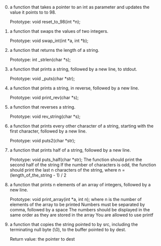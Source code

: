 0. a function that takes a pointer to an int as parameter and updates the value it points to to 98.

    Prototype: void reset_to_98(int *n);


1. a function that swaps the values of two integers.

    Prototype: void swap_int(int *a, int *b);

2. a function that returns the length of a string.

    Prototype: int _strlen(char *s);


3. a function that prints a string, followed by a new line, to stdout.

    Prototype: void _puts(char *str);

4. a function that prints a string, in reverse, followed by a new line.

    Prototype: void print_rev(char *s);

5. a function that reverses a string.

    Prototype: void rev_string(char *s);

6.  a function that prints every other character of a string, starting with the first character, followed by a new line.

    Prototype: void puts2(char *str);

7. a function that prints half of a string, followed by a new line.

    Prototype: void puts_half(char *str);
    The function should print the second half of the string
    If the number of characters is odd, the function should print the last n characters of the string, where n = (length_of_the_string - 1) / 2

8. a function that prints n elements of an array of integers, followed by a new line.

    Prototype: void print_array(int *a, int n);
    where n is the number of elements of the array to be printed
    Numbers must be separated by comma, followed by a space
    The numbers should be displayed in the same order as they are stored in the array
    You are allowed to use printf


9. a function that copies the string pointed to by src, including the terminating null byte (\0), to the buffer pointed to by dest.

    Return value: the pointer to dest


